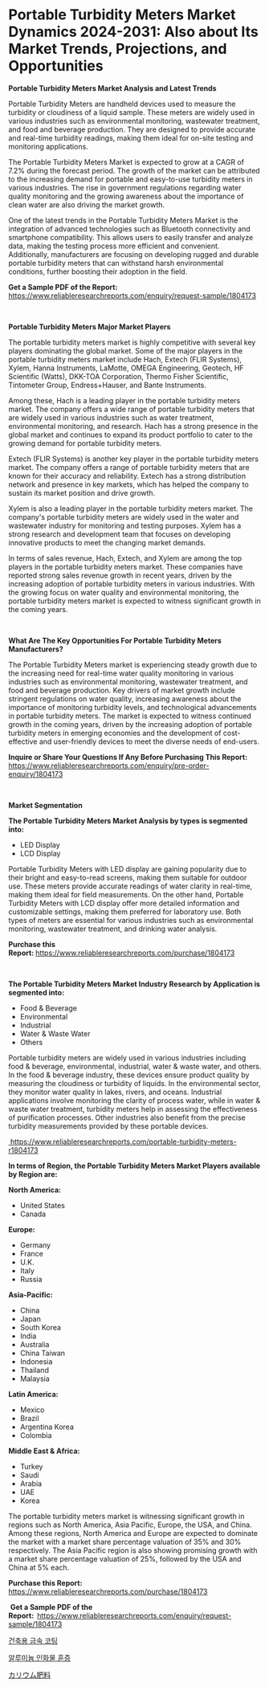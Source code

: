 <p><h1>Portable Turbidity Meters Market Dynamics 2024-2031: Also about Its Market Trends, Projections, and Opportunities</h1></p><p><strong>Portable Turbidity Meters Market Analysis and Latest Trends</strong></p>
<p><p>Portable Turbidity Meters are handheld devices used to measure the turbidity or cloudiness of a liquid sample. These meters are widely used in various industries such as environmental monitoring, wastewater treatment, and food and beverage production. They are designed to provide accurate and real-time turbidity readings, making them ideal for on-site testing and monitoring applications.</p><p>The Portable Turbidity Meters Market is expected to grow at a CAGR of 7.2% during the forecast period. The growth of the market can be attributed to the increasing demand for portable and easy-to-use turbidity meters in various industries. The rise in government regulations regarding water quality monitoring and the growing awareness about the importance of clean water are also driving the market growth.</p><p>One of the latest trends in the Portable Turbidity Meters Market is the integration of advanced technologies such as Bluetooth connectivity and smartphone compatibility. This allows users to easily transfer and analyze data, making the testing process more efficient and convenient. Additionally, manufacturers are focusing on developing rugged and durable portable turbidity meters that can withstand harsh environmental conditions, further boosting their adoption in the field.</p></p>
<p><strong>Get a Sample PDF of the Report:&nbsp;</strong> <a href="https://www.reliableresearchreports.com/enquiry/request-sample/1804173">https://www.reliableresearchreports.com/enquiry/request-sample/1804173</a></p>
<p>&nbsp;</p>
<p><strong>Portable Turbidity Meters Major Market Players</strong></p>
<p><p>The portable turbidity meters market is highly competitive with several key players dominating the global market. Some of the major players in the portable turbidity meters market include Hach, Extech (FLIR Systems), Xylem, Hanna Instruments, LaMotte, OMEGA Engineering, Geotech, HF Scientific (Watts), DKK-TOA Corporation, Thermo Fisher Scientific, Tintometer Group, Endress+Hauser, and Bante Instruments.</p><p>Among these, Hach is a leading player in the portable turbidity meters market. The company offers a wide range of portable turbidity meters that are widely used in various industries such as water treatment, environmental monitoring, and research. Hach has a strong presence in the global market and continues to expand its product portfolio to cater to the growing demand for portable turbidity meters.</p><p>Extech (FLIR Systems) is another key player in the portable turbidity meters market. The company offers a range of portable turbidity meters that are known for their accuracy and reliability. Extech has a strong distribution network and presence in key markets, which has helped the company to sustain its market position and drive growth.</p><p>Xylem is also a leading player in the portable turbidity meters market. The company's portable turbidity meters are widely used in the water and wastewater industry for monitoring and testing purposes. Xylem has a strong research and development team that focuses on developing innovative products to meet the changing market demands.</p><p>In terms of sales revenue, Hach, Extech, and Xylem are among the top players in the portable turbidity meters market. These companies have reported strong sales revenue growth in recent years, driven by the increasing adoption of portable turbidity meters in various industries. With the growing focus on water quality and environmental monitoring, the portable turbidity meters market is expected to witness significant growth in the coming years.</p></p>
<p>&nbsp;</p>
<p><strong>What Are The Key Opportunities For Portable Turbidity Meters Manufacturers?</strong></p>
<p><p>The Portable Turbidity Meters market is experiencing steady growth due to the increasing need for real-time water quality monitoring in various industries such as environmental monitoring, wastewater treatment, and food and beverage production. Key drivers of market growth include stringent regulations on water quality, increasing awareness about the importance of monitoring turbidity levels, and technological advancements in portable turbidity meters. The market is expected to witness continued growth in the coming years, driven by the increasing adoption of portable turbidity meters in emerging economies and the development of cost-effective and user-friendly devices to meet the diverse needs of end-users.</p></p>
<p><strong>Inquire or Share Your Questions If Any Before Purchasing This Report:</strong> <a href="https://www.reliableresearchreports.com/enquiry/pre-order-enquiry/1804173">https://www.reliableresearchreports.com/enquiry/pre-order-enquiry/1804173</a></p>
<p>&nbsp;</p>
<p><strong>Market Segmentation</strong></p>
<p><strong>The Portable Turbidity Meters Market Analysis by types is segmented into:</strong></p>
<p><ul><li>LED Display</li><li>LCD Display</li></ul></p>
<p><p>Portable Turbidity Meters with LED display are gaining popularity due to their bright and easy-to-read screens, making them suitable for outdoor use. These meters provide accurate readings of water clarity in real-time, making them ideal for field measurements. On the other hand, Portable Turbidity Meters with LCD display offer more detailed information and customizable settings, making them preferred for laboratory use. Both types of meters are essential for various industries such as environmental monitoring, wastewater treatment, and drinking water analysis.</p></p>
<p><strong>Purchase this Report:&nbsp;</strong><a href="https://www.reliableresearchreports.com/purchase/1804173">https://www.reliableresearchreports.com/purchase/1804173</a></p>
<p>&nbsp;</p>
<p><strong>The Portable Turbidity Meters Market Industry Research by Application is segmented into:</strong></p>
<p><ul><li>Food & Beverage</li><li>Environmental</li><li>Industrial</li><li>Water & Waste Water</li><li>Others</li></ul></p>
<p><p>Portable turbidity meters are widely used in various industries including food & beverage, environmental, industrial, water & waste water, and others. In the food & beverage industry, these devices ensure product quality by measuring the cloudiness or turbidity of liquids. In the environmental sector, they monitor water quality in lakes, rivers, and oceans. Industrial applications involve monitoring the clarity of process water, while in water & waste water treatment, turbidity meters help in assessing the effectiveness of purification processes. Other industries also benefit from the precise turbidity measurements provided by these portable devices.</p></p>
<p><a href="https://www.reliableresearchreports.com/portable-turbidity-meters-r1804173">&nbsp;https://www.reliableresearchreports.com/portable-turbidity-meters-r1804173</a></p>
<p><strong>In terms of Region, the Portable Turbidity Meters Market Players available by Region are:</strong></p>
<p>
    <p> <strong> North America: </strong>
        <ul>
            <li>United States</li>
            <li>Canada</li>
        </ul>
        </p> 
    <p> <strong> Europe: </strong>
        <ul>
            <li>Germany</li>
            <li>France</li>
            <li>U.K.</li>
            <li>Italy</li>
            <li>Russia</li>
        </ul>
        </p> 
    <p> <strong> Asia-Pacific: </strong>
        <ul>
            <li>China</li>
            <li>Japan</li>
            <li>South Korea</li>
            <li>India</li>
            <li>Australia</li>
            <li>China Taiwan</li>
            <li>Indonesia</li>
            <li>Thailand</li>
            <li>Malaysia</li>
        </ul>
        </p> 
    <p> <strong> Latin America: </strong>
        <ul>
            <li>Mexico</li>
            <li>Brazil</li>
            <li>Argentina Korea</li>
            <li>Colombia</li>
        </ul>
        </p> 
    <p> <strong> Middle East & Africa: </strong>
        <ul>
            <li>Turkey</li>
            <li>Saudi</li>
            <li>Arabia</li>
            <li>UAE</li>
            <li>Korea</li>
        </ul>
    </p>
    </p>
<p><p>The portable turbidity meters market is witnessing significant growth in regions such as North America, Asia Pacific, Europe, the USA, and China. Among these regions, North America and Europe are expected to dominate the market with a market share percentage valuation of 35% and 30% respectively. The Asia Pacific region is also showing promising growth with a market share percentage valuation of 25%, followed by the USA and China at 5% each.</p></p>
<p><strong>Purchase this Report: </strong><a href="https://www.reliableresearchreports.com/purchase/1804173">https://www.reliableresearchreports.com/purchase/1804173</a></p>
<p>&nbsp;<strong>Get a Sample PDF of the Report:&nbsp;&nbsp;</strong><a href="https://www.reliableresearchreports.com/enquiry/request-sample/1804173">https://www.reliableresearchreports.com/enquiry/request-sample/1804173</a></p>
<p><strong></strong></p>
<p><p><a href="https://medium.com/@audieyost2004/%EA%B1%B4%EC%B6%95%EC%9A%A9-%EA%B8%88%EC%86%8D-%EC%BD%94%ED%8C%85-%EC%8B%9C%EC%9E%A5-%EC%A1%B0%EC%82%AC-%EB%B3%B4%EA%B3%A0%EC%84%9C-%EA%B7%B8-%EC%97%AD%EC%82%AC-%EB%B0%8F-2024%EB%85%84%EB%B6%80%ED%84%B0-2031%EB%85%84%EA%B9%8C%EC%A7%80%EC%9D%98-%EC%98%88%EC%B8%A1-1c07c0488321">건축용 금속 코팅</a></p><p><a href="https://medium.com/@marymorgan1939/%EC%95%8C%EB%A3%A8%EB%AF%B8%EB%8A%84-%EC%9D%B8%EC%82%B0%ED%99%94%EB%AC%BC-%EC%82%B4%EC%B6%A9-%EC%8B%9C%EC%9E%A5-2031%EB%85%84%EA%B9%8C%EC%A7%80%EC%9D%98-%EB%8F%99%ED%96%A5-%EC%98%88%EC%B8%A1-%EB%B0%8F-%EA%B2%BD%EC%9F%81-%EB%B6%84%EC%84%9D-42127960d2a3">알루미늄 인화물 훈증</a></p><p><a href="https://github.com/SantosDicki04/Market-Research-Report-List-1/blob/main/567022531903.md">カリウム肥料</a></p></p>
